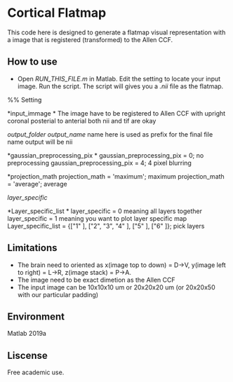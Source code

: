 
# Cortical Flatmap
This code here is designed to generate a flatmap visual representation with a image that is registered (transformed) to the Allen CCF.   

## How to use
- Open *RUN_THIS_FILE.m*  in Matlab. Edit the setting to locate your input image. Run the script.  The script will gives you a *.nii*  file as the flatmap. 


%% Setting

*input_immage *
The image have to be registered to Allen CCF with upright coronal
posterial to anterial
both nii and tif are okay

*output_folder*
*output_name*
name here is used as prefix for the final file name
output will be nii

*gaussian_preprocessing_pix *
gaussian_preprocessing_pix = 0; no preprocessing
gaussian_preprocessing_pix = 4; 4 pixel blurring

*projection_math 
projection_math = 'maximum'; maximum
projection_math = 'average'; average

*layer_specific*

*Layer_specific_list *
layer_specific = 0 meaning all layers together
layer_specific = 1 meaning you want to plot layer specific map
Layer_specific_list =  {["1" ], ["2", "3", "4" ], ["5" ], ["6" ]}; pick layers



## Limitations
- The brain need to oriented as x(image top to down) = D->V, y(image left to right)  = L->R, z(image stack) = P->A.
- The image need to be exact dimetion as the Allen CCF
- The input image can be 10x10x10 um or 20x20x20 um (or 20x20x50 with our particular padding)

## Environment
Matlab 2019a

## Liscense
Free academic use.
